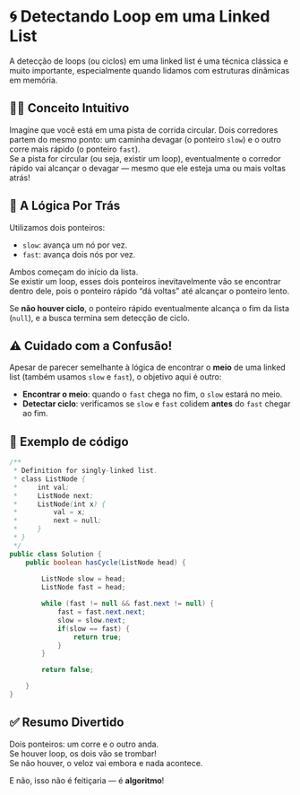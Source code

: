 # 🌀 Detectando Loop em uma Linked List

A detecção de loops (ou ciclos) em uma linked list é uma técnica clássica e muito importante, especialmente quando lidamos com estruturas dinâmicas em memória.

## 🤹‍♂️ Conceito Intuitivo

Imagine que você está em uma pista de corrida circular. Dois corredores partem do mesmo ponto: um caminha devagar (o ponteiro `slow`) e o outro corre mais rápido (o ponteiro `fast`).  
Se a pista for circular (ou seja, existir um loop), eventualmente o corredor rápido vai alcançar o devagar — mesmo que ele esteja uma ou mais voltas atrás!

## 🧠 A Lógica Por Trás

Utilizamos dois ponteiros:

- `slow`: avança um nó por vez.
- `fast`: avança dois nós por vez.

Ambos começam do início da lista.  
Se existir um loop, esses dois ponteiros inevitavelmente vão se encontrar dentro dele, pois o ponteiro rápido “dá voltas” até alcançar o ponteiro lento.

Se **não houver ciclo**, o ponteiro rápido eventualmente alcança o fim da lista (`null`), e a busca termina sem detecção de ciclo.

## ⚠️ Cuidado com a Confusão!

Apesar de parecer semelhante à lógica de encontrar o **meio** de uma linked list (também usamos `slow` e `fast`), o objetivo aqui é outro:

- **Encontrar o meio**: quando o `fast` chega no fim, o `slow` estará no meio.
- **Detectar ciclo**: verificamos se `slow` e `fast` colidem **antes** do `fast` chegar ao fim.

## 🧠 Exemplo de código
```java
/**
 * Definition for singly-linked list.
 * class ListNode {
 *     int val;
 *     ListNode next;
 *     ListNode(int x) {
 *         val = x;
 *         next = null;
 *     }
 * }
 */
public class Solution {
    public boolean hasCycle(ListNode head) {
        
        ListNode slow = head;
        ListNode fast = head;

        while (fast != null && fast.next != null) {
            fast = fast.next.next;
            slow = slow.next;
            if(slow == fast) {
                return true;
            }
        }

        return false;

    }
}
```

## ✅ Resumo Divertido

Dois ponteiros: um corre e o outro anda.  
Se houver loop, os dois vão se trombar!  
Se não houver, o veloz vai embora e nada acontece.  

E não, isso não é feitiçaria — é **algoritmo**!
